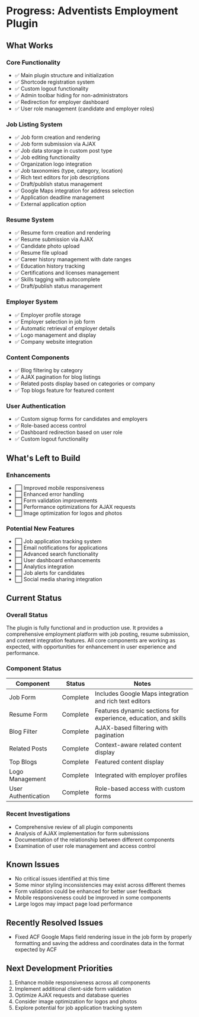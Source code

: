 # Progress: Adventists Employment Plugin

## What Works

### Core Functionality
- ✅ Main plugin structure and initialization
- ✅ Shortcode registration system
- ✅ Custom logout functionality
- ✅ Admin toolbar hiding for non-administrators
- ✅ Redirection for employer dashboard
- ✅ User role management (candidate and employer roles)

### Job Listing System
- ✅ Job form creation and rendering
- ✅ Job form submission via AJAX
- ✅ Job data storage in custom post type
- ✅ Job editing functionality
- ✅ Organization logo integration
- ✅ Job taxonomies (type, category, location)
- ✅ Rich text editors for job descriptions
- ✅ Draft/publish status management
- ✅ Google Maps integration for address selection
- ✅ Application deadline management
- ✅ External application option

### Resume System
- ✅ Resume form creation and rendering
- ✅ Resume submission via AJAX
- ✅ Candidate photo upload
- ✅ Resume file upload
- ✅ Career history management with date ranges
- ✅ Education history tracking
- ✅ Certifications and licenses management
- ✅ Skills tagging with autocomplete
- ✅ Draft/publish status management

### Employer System
- ✅ Employer profile storage
- ✅ Employer selection in job form
- ✅ Automatic retrieval of employer details
- ✅ Logo management and display
- ✅ Company website integration

### Content Components
- ✅ Blog filtering by category
- ✅ AJAX pagination for blog listings
- ✅ Related posts display based on categories or company
- ✅ Top blogs feature for featured content

### User Authentication
- ✅ Custom signup forms for candidates and employers
- ✅ Role-based access control
- ✅ Dashboard redirection based on user role
- ✅ Custom logout functionality

## What's Left to Build

### Enhancements
- ⬜ Improved mobile responsiveness
- ⬜ Enhanced error handling
- ⬜ Form validation improvements
- ⬜ Performance optimizations for AJAX requests
- ⬜ Image optimization for logos and photos

### Potential New Features
- ⬜ Job application tracking system
- ⬜ Email notifications for applications
- ⬜ Advanced search functionality
- ⬜ User dashboard enhancements
- ⬜ Analytics integration
- ⬜ Job alerts for candidates
- ⬜ Social media sharing integration

## Current Status

### Overall Status
The plugin is fully functional and in production use. It provides a comprehensive employment platform with job posting, resume submission, and content integration features. All core components are working as expected, with opportunities for enhancement in user experience and performance.

### Component Status

| Component | Status | Notes |
|-----------|--------|-------|
| Job Form | Complete | Includes Google Maps integration and rich text editors |
| Resume Form | Complete | Features dynamic sections for experience, education, and skills |
| Blog Filter | Complete | AJAX-based filtering with pagination |
| Related Posts | Complete | Context-aware related content display |
| Top Blogs | Complete | Featured content display |
| Logo Management | Complete | Integrated with employer profiles |
| User Authentication | Complete | Role-based access with custom forms |

### Recent Investigations
- Comprehensive review of all plugin components
- Analysis of AJAX implementation for form submissions
- Documentation of the relationship between different components
- Examination of user role management and access control

## Known Issues
- No critical issues identified at this time
- Some minor styling inconsistencies may exist across different themes
- Form validation could be enhanced for better user feedback
- Mobile responsiveness could be improved in some components
- Large logos may impact page load performance

## Recently Resolved Issues
- Fixed ACF Google Maps field rendering issue in the job form by properly formatting and saving the address and coordinates data in the format expected by ACF

## Next Development Priorities
1. Enhance mobile responsiveness across all components
2. Implement additional client-side form validation
3. Optimize AJAX requests and database queries
4. Consider image optimization for logos and photos
5. Explore potential for job application tracking system
